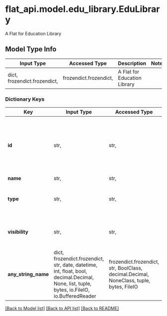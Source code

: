 # flat_api.model.edu_library.EduLibrary

A Flat for Education Library

## Model Type Info
Input Type | Accessed Type | Description | Notes
------------ | ------------- | ------------- | -------------
dict, frozendict.frozendict,  | frozendict.frozendict,  | A Flat for Education Library | 

### Dictionary Keys
Key | Input Type | Accessed Type | Description | Notes
------------ | ------------- | ------------- | ------------- | -------------
**id** | str,  | str,  | Unique identifier of the library.  This one can be used to list the underlying resources using &#x60;GET /v2/eduResources?parent&#x3D;{library-id}&#x60;  | [optional] 
**name** | str,  | str,  | Name of the lirbary | [optional] 
**type** | str,  | str,  | Type of the library | [optional] must be one of ["myResources", "flatEduSamples", ] 
**visibility** | str,  | str,  | Visibility of the library | [optional] must be one of ["private", "organization", "public", ] 
**any_string_name** | dict, frozendict.frozendict, str, date, datetime, int, float, bool, decimal.Decimal, None, list, tuple, bytes, io.FileIO, io.BufferedReader | frozendict.frozendict, str, BoolClass, decimal.Decimal, NoneClass, tuple, bytes, FileIO | any string name can be used but the value must be the correct type | [optional]

[[Back to Model list]](../../README.md#documentation-for-models) [[Back to API list]](../../README.md#documentation-for-api-endpoints) [[Back to README]](../../README.md)

